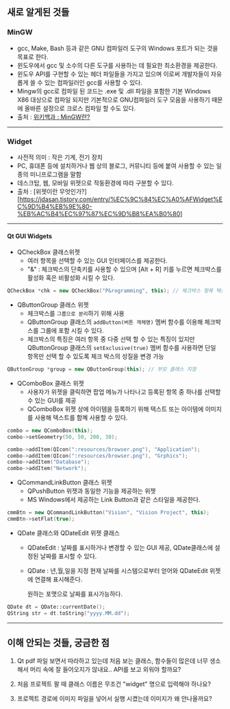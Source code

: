 ## 새로 알게된 것들

### MinGW

- gcc, Make, Bash 등과 같은 GNU 컴파일러 도구의 Windows 포트가 되는 것을 목표로 한다.
- 윈도우에서 gcc 및 소수의 다른 도구를 사용하는 데 필요한 최소환경을 제공한다.
- 윈도우 API를 구현할 수 있는 헤더 파일들을 가지고 있으며 이로써 개발자들이 자유롭게 쓸 수 있는 컴파일러인 gcc를 사용할 수 있다.
- Mingw의 gcc로 컴파일 된 코드는 .exe 및 .dll 파일을 포함한 기본 Windows X86 대상으로 컴파일 되지만 기본적으로 GNU컴파일러 도구 모음을 사용하기 때문에 올바른 설정으로 크로스 컴파일 할 수도 있다.
- 출처 : [위키백과 : MinGW란?](https://ko.wikipedia.org/wiki/MinGW)

***

### Widget

- 사전적 의미 : 작은 기계, 전기 장치
- PC, 휴대폰 등에 설치하거나 웹 상의 블로그, 커뮤니티 등에 붙여 사용할 수 있는 일종의 미니프로그램을 말함
- 데스크탑, 웹, 모바일 위젯으로 작동환경에 따라 구분할 수 있다.
- 출처 : [위젯이란 무엇인가?][https://jdasan.tistory.com/entry/%EC%9C%84%EC%A0%AFWidget%EC%9D%B4%EB%9E%80-%EB%AC%B4%EC%97%87%EC%9D%B8%EA%B0%80]

***

#### Qt GUI Widgets

- QCheckBox 클래스위젯
  - 여러 항목을 선택할 수 있는 GUI 인터페이스를 제공한다.
  - "&" : 체크박스의 단축키를 사용할 수 있으며 [Alt + R] 키를 누르면 체크박스를 활성화 혹은 비활성화 시킬 수 있다. 

```c++
QCheckBox *chk = new QCheckBox("P&rogramming", this); // 체크박스 항목 텍스트, 부모클래스 지정
```

- QButtonGroup 클래스 위젯
  - 체크박스를 ```그룹으로 분리```하기 위해 사용 
  - QButtonGroup 클래스의 ```addButton(버튼 객체명)``` 멤버 함수를 이용해 체크박스를 그룹에 포함 시킬 수 있다.
  - 체크박스의 특징은 여러 항목 중 다중 선택 할 수 있는 특징이 있지만 QButtonGroup 클래스의 ```setExclusive(true)``` 멤버 함수를 사용하면 단일 항목만 선택 할 수 있도록 체크 박스의 성질을 변경 가능

```c++
QButtonGroup *group = new QButtonGroup(this); // 부모 클래스 지정 
```

- QComboBox 클래스 위젯
  - 사용자가 위젯을 클릭하면 팝업 메뉴가 나타나고 등록된 항목 중 하나를 선택할 수 있는 GUI를 제공
  - QComboBox 위젯 상에 아이템을 등록하기 위해 텍스트 또는 아이템에 이미지를 사용해 텍스트를 함꼐 사용할 수 있다.

```c++
combo = new QComboBox(this);
combo->setGeometry(50, 50, 200, 30);

combo->addItem(QIcon(":resources/browser.png"), "Application");
combo->addItem(QIcon(":resources/browser.png"), "Grphics");
combo->addItem("Database");
combo->addItem("Network");
```



- QCommandLinkButton 클래스 위젯
  - QPushButton 위젯과 동일한 기능을 제공하는 위젯
  - MS Windows에서 제공하는 Link Button과 같은 스타일을 제공한다.

```c++
cmmBtn = new QCommandLinkButton("Vision", "Vision Project", this);
cmmBtn->setFlat(true);
```

- QDate 클래스와 QDateEdit 위젯 클래스

  - QDateEdit : 날짜를 표시하거나 변경할 수 있는 GUI 제공, QDate클래스에 설정된 날짜를 표시할 수 있다.

  - QDate : 년,월,일을 지정 현재 날짜를 시스템으로부터 얻어와 QDateEdit 위젯에 연결해 표시해준다.

    원하는 포맷으로 날짜를 표시가능하다. 

```c++
QDate dt = QDate::currentDate();
QString str = dt.toString("yyyy.MM.dd");
```





***

## 이해 안되는 것들, 궁금한 점

1. Qt pdf 파일 보면서 따라하고 있는데 처음 보는 클래스, 함수들이 많은데 너무 생소해서 머리 속에 잘 들어오지가 않내요..  API를 보고 외워야 할까요?

   

2. 처음 프로젝트 팔 때 클래스 이름은 무조건 "widget" 명으로 입력해야 하나요?

   

3. 프로젝트 경로에 이미지 파일을 넣어서 실행 시켰는데 이미지가 왜 안나올까요?

   





